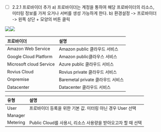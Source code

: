 * [ ] 2.2.1 프로바이더 추가 a\)    프로바이더는 계정을 통하여 해당 프로바이더의 리소스, 미터링 정보를 가져 오거나 서버를 생성 가능하게 한다. b\)    환경설정 -&gt; 프로바이더 -&gt; 왼쪽 상단 + 모양의 버튼 클릭

![](/image.kh/image.kh/프로바이더추가1.png)![](/image.kh/image.kh/프로바이더추가2.png)

| 프로바이더 | 설명 |
| :--- | :--- |
| Amazon Web Service | Amazon public 클라우드 서비스 |
| Google Cloud Platform | Amazon public클라우스 서비스 |
| Microsoft cloud Service | Azure public 클라우드 서비스 |
| Rovius Cloud | Rovius private 클라우드 서비스 |
| Onpremise | Baremetal private 클라우드 서비스 |
| Datacenter | Datacenter 클라우드 서비스 |

| 유형 | 설명 |
| :--- | :--- |
| User | 프로바이더 등록을 위한 기본 값. 미터링 아닌 경우 User 선택 |
| Manager |  |
| Metering | Public Cloud를 사용시, 리소스 사용량을 받아오고자 할 때 선택 |



